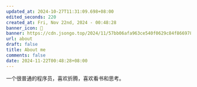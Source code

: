 ```yaml
---
updated_at: 2024-10-27T11:31:09.698+08:00
edited_seconds: 220
created_at: Fri, Nov 22nd, 2024 - 00:48:28
banner_icon: 🍴
banner: https://cdn.jsongo.top/2024/11/57bb06afa963ce540f0629c84f866978.png
url: about
draft: false
title: About me
comments: false
date: 2024-11-22T00:48:28+08:00
---
```

 一个很普通的程序员，喜欢折腾，喜欢看书和思考。
